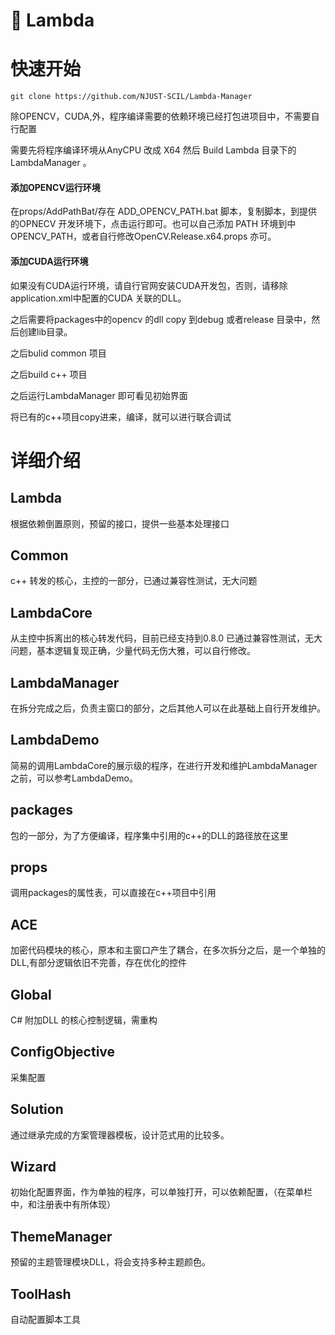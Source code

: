 # 🧰 Lambda



# 快速开始

```
git clone https://github.com/NJUST-SCIL/Lambda-Manager
```



除OPENCV，CUDA,外，程序编译需要的依赖环境已经打包进项目中，不需要自行配置

需要先将程序编译环境从AnyCPU 改成 X64 然后 Build  Lambda 目录下的LambdaManager 。



#### 添加OPENCV运行环境

在props/AddPathBat/存在 ADD_OPENCV_PATH.bat 脚本，复制脚本，到提供的OPNECV 开发环境下，点击运行即可。也可以自己添加 PATH 环境到中 OPENCV_PATH，或者自行修改OpenCV.Release.x64.props 亦可。

#### 添加CUDA运行环境

如果没有CUDA运行环境，请自行官网安装CUDA开发包，否则，请移除  application.xml中配置的CUDA 关联的DLL。

之后需要将packages中的opencv 的dll copy 到debug 或者release 目录中，然后创建lib目录。

之后bulid common 项目

之后build c++ 项目

之后运行LambdaManager  即可看见初始界面

将已有的c++项目copy进来，编译，就可以进行联合调试

# 详细介绍

## Lambda

根据依赖倒置原则，预留的接口，提供一些基本处理接口

## Common

c++ 转发的核心，主控的一部分，已通过兼容性测试，无大问题

## LambdaCore

从主控中拆离出的核心转发代码，目前已经支持到0.8.0  已通过兼容性测试，无大问题，基本逻辑复现正确，少量代码无伤大雅，可以自行修改。

## LambdaManager

在拆分完成之后，负责主窗口的部分，之后其他人可以在此基础上自行开发维护。

## LambdaDemo

简易的调用LambdaCore的展示级的程序，在进行开发和维护LambdaManager之前，可以参考LambdaDemo。

## packages

包的一部分，为了方便编译，程序集中引用的c++的DLL的路径放在这里

## props

调用packages的属性表，可以直接在c++项目中引用

## ACE

加密代码模块的核心，原本和主窗口产生了耦合，在多次拆分之后，是一个单独的DLL,有部分逻辑依旧不完善，存在优化的控件

## Global

C# 附加DLL 的核心控制逻辑，需重构

## ConfigObjective

采集配置

## Solution

通过继承完成的方案管理器模板，设计范式用的比较多。

## Wizard

初始化配置界面，作为单独的程序，可以单独打开，可以依赖配置，（在菜单栏中，和注册表中有所体现）



## ThemeManager

预留的主题管理模块DLL，将会支持多种主题颜色。



## ToolHash

自动配置脚本工具
